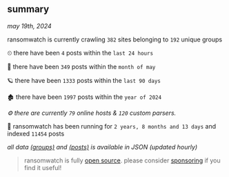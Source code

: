
## summary
_may 19th, 2024_

ransomwatch is currently crawling `382` sites belonging to `192` unique groups

⏲ there have been `4` posts within the `last 24 hours`

🦈 there have been `349` posts within the `month of may`

🪐 there have been `1333` posts within the `last 90 days`

🏚 there have been `1997` posts within the `year of 2024`

_⚙️ there are currently `79` online hosts & `120` custom parsers._

🦕 ransomwatch has been running for `2 years, 8 months and 13 days` and indexed `11454` posts

_all data  [(groups)](http://ransomwhat.telemetry.ltd/groups) and [(posts)](http://ransomwhat.telemetry.ltd/posts) is available in JSON (updated hourly)_

> ransomwatch is fully [open source](https://github.com/joshhighet/ransomwatch#ransomwatch--). please consider [sponsoring](https://github.com/sponsors/joshhighet) if you find it useful!

